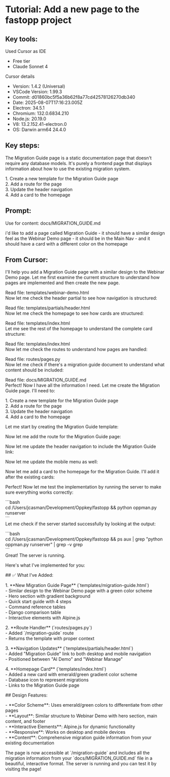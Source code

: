 # Tutorial: Add a new page to the fastopp project

## Key tools:

Used Cursor as IDE

* Free tier  
* Claude Sonnet 4

Cursor details

* Version: 1.4.2 (Universal)  
* VSCode Version: 1.99.3  
* Commit: d01860bc5f5a36b62f8a77cd42578126270db340  
* Date: 2025-08-07T17:16:23.005Z  
* Electron: 34.5.1  
* Chromium: 132.0.6834.210  
* Node.js: 20.19.0  
* V8: 13.2.152.41-electron.0  
* OS: Darwin arm64 24.4.0

## Key steps:

The Migration Guide page is a static documentation page that doesn't require any database models. It's purely a frontend page that displays information about how to use the existing migration system.

1\. Create a new template for the Migration Guide page  
2\. Add a route for the page  
3\. Update the header navigation  
4\. Add a card to the homepage

## Prompt: 

Use for content: docs/MIGRATION_GUIDE.md

i'd like to add a page called Migration Guide \- it should have a similar design feel as the Webinar Demo page \- it should be in the Main Nav \- and it should have a card with a different color on the homepage

## From Cursor:

I'll help you add a Migration Guide page with a similar design to the Webinar Demo page. Let me first examine the current structure to understand how pages are implemented and then create the new page.

Read file: templates/webinar-demo.html  
Now let me check the header partial to see how navigation is structured:

Read file: templates/partials/header.html  
Now let me check the homepage to see how cards are structured:

Read file: templates/index.html  
Let me see the rest of the homepage to understand the complete card structure:

Read file: templates/index.html  
Now let me check the routes to understand how pages are handled:

Read file: routes/pages.py  
Now let me check if there's a migration guide document to understand what content should be included:

Read file: docs/MIGRATION\_GUIDE.md  
Perfect\! Now I have all the information I need. Let me create the Migration Guide page. I'll need to:

1\. Create a new template for the Migration Guide page  
2\. Add a route for the page  
3\. Update the header navigation  
4\. Add a card to the homepage

Let me start by creating the Migration Guide template:

Now let me add the route for the Migration Guide page:

Now let me update the header navigation to include the Migration Guide link:

Now let me update the mobile menu as well:

Now let me add a card to the homepage for the Migration Guide. I'll add it after the existing cards:

Perfect\! Now let me test the implementation by running the server to make sure everything works correctly:

\`\`\`bash  
cd /Users/jcasman/Development/Oppkey/fastopp && python oppman.py runserver  
\`\`\`  
Let me check if the server started successfully by looking at the output:

\`\`\`bash  
cd /Users/jcasman/Development/Oppkey/fastopp && ps aux | grep "python oppman.py runserver" | grep \-v grep  
\`\`\`  
Great\! The server is running. 

Here's what I've implemented for you:

\#\# ✅ What I've Added:

1\. \*\*New Migration Guide Page\*\* (\`templates/migration-guide.html\`)  
   \- Similar design to the Webinar Demo page with a green color scheme  
   \- Hero section with gradient background  
   \- Quick start guide with 4 steps  
   \- Command reference tables  
   \- Django comparison table  
   \- Interactive elements with Alpine.js

2\. \*\*Route Handler\*\* (\`routes/pages.py\`)  
   \- Added \`/migration-guide\` route  
   \- Returns the template with proper context

3\. \*\*Navigation Updates\*\* (\`templates/partials/header.html\`)  
   \- Added "Migration Guide" link to both desktop and mobile navigation  
   \- Positioned between "AI Demo" and "Webinar Manage"

4\. \*\*Homepage Card\*\* (\`templates/index.html\`)  
   \- Added a new card with emerald/green gradient color scheme  
   \- Database icon to represent migrations  
   \- Links to the Migration Guide page

\#\# Design Features:

\- \*\*Color Scheme\*\*: Uses emerald/green colors to differentiate from other pages  
\- \*\*Layout\*\*: Similar structure to Webinar Demo with hero section, main content, and footer  
\- \*\*Interactive Elements\*\*: Alpine.js for dynamic functionality  
\- \*\*Responsive\*\*: Works on desktop and mobile devices  
\- \*\*Content\*\*: Comprehensive migration guide information from your existing documentation

The page is now accessible at \`/migration-guide\` and includes all the migration information from your \`docs/MIGRATION\_GUIDE.md\` file in a beautiful, interactive format. The server is running and you can test it by visiting the page\!  
